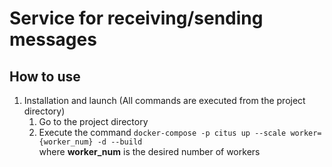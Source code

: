 # Service for receiving/sending messages

## How to use

1. Installation and launch (All commands are executed from the project directory)
    1. Go to the project directory
    2. Execute the command `docker-compose -p citus up --scale worker={worker_num} -d --build` <br> where **worker_num** is the desired number of workers
